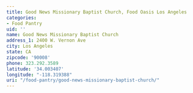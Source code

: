 ```yaml
---
title: Good News Missionary Baptist Church, Food Oasis Los Angeles
categories:
- Food Pantry
uid: ''
name: Good News Missionary Baptist Church
address_1: 2400 W. Vernon Ave
city: Los Angeles
state: CA
zipcode: '90008'
phone: 323.292.3589
latitude: '34.003407'
longitude: "-118.319388"
uri: "/food-pantry/good-news-missionary-baptist-church/"
---
```


